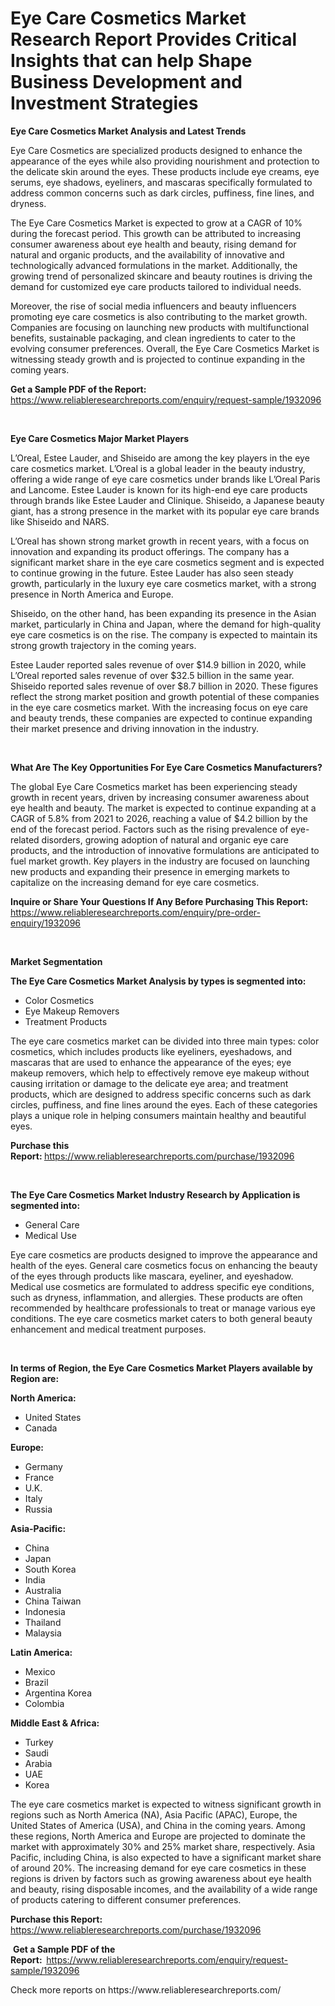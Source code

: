 <p><h1>Eye Care Cosmetics Market Research Report Provides Critical Insights that can help Shape Business Development and Investment Strategies</h1></p><p><strong>Eye Care Cosmetics Market Analysis and Latest Trends</strong></p>
<p><p>Eye Care Cosmetics are specialized products designed to enhance the appearance of the eyes while also providing nourishment and protection to the delicate skin around the eyes. These products include eye creams, eye serums, eye shadows, eyeliners, and mascaras specifically formulated to address common concerns such as dark circles, puffiness, fine lines, and dryness.</p><p>The Eye Care Cosmetics Market is expected to grow at a CAGR of 10% during the forecast period. This growth can be attributed to increasing consumer awareness about eye health and beauty, rising demand for natural and organic products, and the availability of innovative and technologically advanced formulations in the market. Additionally, the growing trend of personalized skincare and beauty routines is driving the demand for customized eye care products tailored to individual needs.</p><p>Moreover, the rise of social media influencers and beauty influencers promoting eye care cosmetics is also contributing to the market growth. Companies are focusing on launching new products with multifunctional benefits, sustainable packaging, and clean ingredients to cater to the evolving consumer preferences. Overall, the Eye Care Cosmetics Market is witnessing steady growth and is projected to continue expanding in the coming years.</p></p>
<p><strong>Get a Sample PDF of the Report:&nbsp;</strong> <a href="https://www.reliableresearchreports.com/enquiry/request-sample/1932096">https://www.reliableresearchreports.com/enquiry/request-sample/1932096</a></p>
<p>&nbsp;</p>
<p><strong>Eye Care Cosmetics Major Market Players</strong></p>
<p><p>L’Oreal, Estee Lauder, and Shiseido are among the key players in the eye care cosmetics market. L’Oreal is a global leader in the beauty industry, offering a wide range of eye care cosmetics under brands like L’Oreal Paris and Lancome. Estee Lauder is known for its high-end eye care products through brands like Estee Lauder and Clinique. Shiseido, a Japanese beauty giant, has a strong presence in the market with its popular eye care brands like Shiseido and NARS.</p><p>L’Oreal has shown strong market growth in recent years, with a focus on innovation and expanding its product offerings. The company has a significant market share in the eye care cosmetics segment and is expected to continue growing in the future. Estee Lauder has also seen steady growth, particularly in the luxury eye care cosmetics market, with a strong presence in North America and Europe.</p><p>Shiseido, on the other hand, has been expanding its presence in the Asian market, particularly in China and Japan, where the demand for high-quality eye care cosmetics is on the rise. The company is expected to maintain its strong growth trajectory in the coming years.</p><p>Estee Lauder reported sales revenue of over $14.9 billion in 2020, while L’Oreal reported sales revenue of over $32.5 billion in the same year. Shiseido reported sales revenue of over $8.7 billion in 2020. These figures reflect the strong market position and growth potential of these companies in the eye care cosmetics market. With the increasing focus on eye care and beauty trends, these companies are expected to continue expanding their market presence and driving innovation in the industry.</p></p>
<p>&nbsp;</p>
<p><strong>What Are The Key Opportunities For Eye Care Cosmetics Manufacturers?</strong></p>
<p><p>The global Eye Care Cosmetics market has been experiencing steady growth in recent years, driven by increasing consumer awareness about eye health and beauty. The market is expected to continue expanding at a CAGR of 5.8% from 2021 to 2026, reaching a value of $4.2 billion by the end of the forecast period. Factors such as the rising prevalence of eye-related disorders, growing adoption of natural and organic eye care products, and the introduction of innovative formulations are anticipated to fuel market growth. Key players in the industry are focused on launching new products and expanding their presence in emerging markets to capitalize on the increasing demand for eye care cosmetics.</p></p>
<p><strong>Inquire or Share Your Questions If Any Before Purchasing This Report:</strong> <a href="https://www.reliableresearchreports.com/enquiry/pre-order-enquiry/1932096">https://www.reliableresearchreports.com/enquiry/pre-order-enquiry/1932096</a></p>
<p>&nbsp;</p>
<p><strong>Market Segmentation</strong></p>
<p><strong>The Eye Care Cosmetics Market Analysis by types is segmented into:</strong></p>
<p><ul><li>Color Cosmetics</li><li>Eye Makeup Removers</li><li>Treatment Products</li></ul></p>
<p><p>The eye care cosmetics market can be divided into three main types: color cosmetics, which includes products like eyeliners, eyeshadows, and mascaras that are used to enhance the appearance of the eyes; eye makeup removers, which help to effectively remove eye makeup without causing irritation or damage to the delicate eye area; and treatment products, which are designed to address specific concerns such as dark circles, puffiness, and fine lines around the eyes. Each of these categories plays a unique role in helping consumers maintain healthy and beautiful eyes.</p></p>
<p><strong>Purchase this Report:&nbsp;</strong><a href="https://www.reliableresearchreports.com/purchase/1932096">https://www.reliableresearchreports.com/purchase/1932096</a></p>
<p>&nbsp;</p>
<p><strong>The Eye Care Cosmetics Market Industry Research by Application is segmented into:</strong></p>
<p><ul><li>General Care</li><li>Medical Use</li></ul></p>
<p><p>Eye care cosmetics are products designed to improve the appearance and health of the eyes. General care cosmetics focus on enhancing the beauty of the eyes through products like mascara, eyeliner, and eyeshadow. Medical use cosmetics are formulated to address specific eye conditions, such as dryness, inflammation, and allergies. These products are often recommended by healthcare professionals to treat or manage various eye conditions. The eye care cosmetics market caters to both general beauty enhancement and medical treatment purposes.</p></p>
<p>&nbsp;</p>
<p><strong>In terms of Region, the Eye Care Cosmetics Market Players available by Region are:</strong></p>
<p>
    <p> <strong> North America: </strong>
        <ul>
            <li>United States</li>
            <li>Canada</li>
        </ul>
        </p> 
    <p> <strong> Europe: </strong>
        <ul>
            <li>Germany</li>
            <li>France</li>
            <li>U.K.</li>
            <li>Italy</li>
            <li>Russia</li>
        </ul>
        </p> 
    <p> <strong> Asia-Pacific: </strong>
        <ul>
            <li>China</li>
            <li>Japan</li>
            <li>South Korea</li>
            <li>India</li>
            <li>Australia</li>
            <li>China Taiwan</li>
            <li>Indonesia</li>
            <li>Thailand</li>
            <li>Malaysia</li>
        </ul>
        </p> 
    <p> <strong> Latin America: </strong>
        <ul>
            <li>Mexico</li>
            <li>Brazil</li>
            <li>Argentina Korea</li>
            <li>Colombia</li>
        </ul>
        </p> 
    <p> <strong> Middle East & Africa: </strong>
        <ul>
            <li>Turkey</li>
            <li>Saudi</li>
            <li>Arabia</li>
            <li>UAE</li>
            <li>Korea</li>
        </ul>
    </p>
    </p>
<p><p>The eye care cosmetics market is expected to witness significant growth in regions such as North America (NA), Asia Pacific (APAC), Europe, the United States of America (USA), and China in the coming years. Among these regions, North America and Europe are projected to dominate the market with approximately 30% and 25% market share, respectively. Asia Pacific, including China, is also expected to have a significant market share of around 20%. The increasing demand for eye care cosmetics in these regions is driven by factors such as growing awareness about eye health and beauty, rising disposable incomes, and the availability of a wide range of products catering to different consumer preferences.</p></p>
<p><strong>Purchase this Report: </strong><a href="https://www.reliableresearchreports.com/purchase/1932096">https://www.reliableresearchreports.com/purchase/1932096</a></p>
<p>&nbsp;<strong>Get a Sample PDF of the Report:&nbsp;&nbsp;</strong><a href="https://www.reliableresearchreports.com/enquiry/request-sample/1932096">https://www.reliableresearchreports.com/enquiry/request-sample/1932096</a></p>
<p><strong></strong></p>
<p>Check more reports on https://www.reliableresearchreports.com/</p>